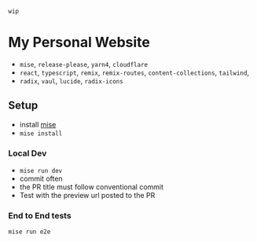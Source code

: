 `wip`

# My Personal Website

- `mise`, `release-please`, `yarn4`, `cloudflare`
- `react`, `typescript`, `remix`, `remix-routes`, `content-collections`, `tailwind`,
- `radix`, `vaul`, `lucide`, `radix-icons`

## Setup

- install [mise](https://mise.jdx.dev/)
- `mise install`

### Local Dev

- `mise run dev`
- commit often
- the PR title must follow conventional commit
- Test with the preview url posted to the PR

### End to End tests

```sh
mise run e2e
```
